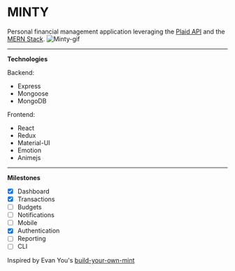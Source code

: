 # MINTY

Personal financial management application leveraging the [Plaid API](https://plaid.com/) and the [MERN Stack](https://github.com/Hashnode/mern-starter).
![Minty-gif](minty.gif)

---
**Technologies**

Backend:
 - Express
 - Mongoose
 - MongoDB

Frontend:
 - React
 - Redux
 - Material-UI
 - Emotion
 - Animejs

---

**Milestones**
- [x] Dashboard
- [x] Transactions
- [ ] Budgets
- [ ] Notifications
- [ ] Mobile
- [x] Authentication
- [ ] Reporting
- [ ] CLI

Inspired by Evan You's [build-your-own-mint](https://github.com/yyx990803/build-your-own-mint)

